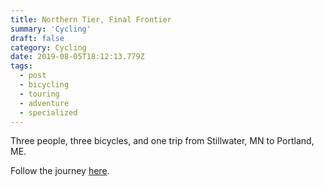 ```yaml
---
title: Northern Tier, Final Frontier
summary: 'Cycling'
draft: false
category: Cycling
date: 2019-08-05T18:12:13.779Z
tags:
  - post
  - bicycling
  - touring
  - adventure
  - specialized
---
```

Three people, three bicycles, and one trip from Stillwater, MN to Portland, ME.

Follow the journey [here](https://northerntierfinalfrontier.blogspot.com/).
